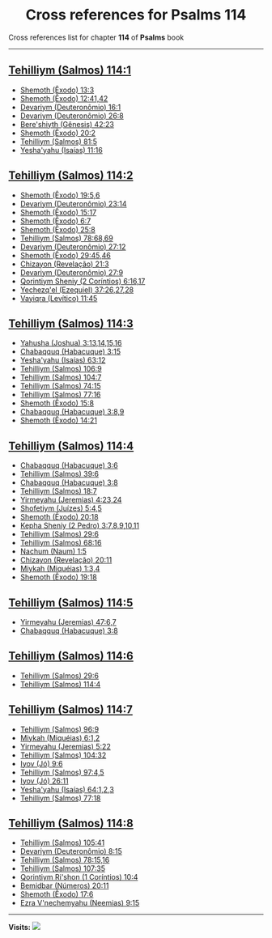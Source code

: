 <div align="center">

# Cross references for **Psalms 114**
</div>

Cross references list for chapter **114** of **Psalms** book

---

<h2 id="1"><a href="https://bible.ozzuu.com/pt_yah/Psa/114#1" target="_blank">Tehilliym (Salmos) 114:1</a></h2>

- [Shemoth (Êxodo) 13:3](https://bible.ozzuu.com/pt_yah/Exo/13#3)
- [Shemoth (Êxodo) 12:41,42](https://bible.ozzuu.com/pt_yah/Exo/12#41)
- [Devariym (Deuteronômio) 16:1](https://bible.ozzuu.com/pt_yah/Deu/16#1)
- [Devariym (Deuteronômio) 26:8](https://bible.ozzuu.com/pt_yah/Deu/26#8)
- [Bere'shiyth (Gênesis) 42:23](https://bible.ozzuu.com/pt_yah/Gen/42#23)
- [Shemoth (Êxodo) 20:2](https://bible.ozzuu.com/pt_yah/Exo/20#2)
- [Tehilliym (Salmos) 81:5](https://bible.ozzuu.com/pt_yah/Psa/81#5)
- [Yesha'yahu (Isaías) 11:16](https://bible.ozzuu.com/pt_yah/Isa/11#16)
<h2 id="2"><a href="https://bible.ozzuu.com/pt_yah/Psa/114#2" target="_blank">Tehilliym (Salmos) 114:2</a></h2>

- [Shemoth (Êxodo) 19:5,6](https://bible.ozzuu.com/pt_yah/Exo/19#5)
- [Devariym (Deuteronômio) 23:14](https://bible.ozzuu.com/pt_yah/Deu/23#14)
- [Shemoth (Êxodo) 15:17](https://bible.ozzuu.com/pt_yah/Exo/15#17)
- [Shemoth (Êxodo) 6:7](https://bible.ozzuu.com/pt_yah/Exo/6#7)
- [Shemoth (Êxodo) 25:8](https://bible.ozzuu.com/pt_yah/Exo/25#8)
- [Tehilliym (Salmos) 78:68,69](https://bible.ozzuu.com/pt_yah/Psa/78#68)
- [Devariym (Deuteronômio) 27:12](https://bible.ozzuu.com/pt_yah/Deu/27#12)
- [Shemoth (Êxodo) 29:45,46](https://bible.ozzuu.com/pt_yah/Exo/29#45)
- [Chizayon (Revelação) 21:3](https://bible.ozzuu.com/pt_yah/Rev/21#3)
- [Devariym (Deuteronômio) 27:9](https://bible.ozzuu.com/pt_yah/Deu/27#9)
- [Qorintiym Sheniy (2 Coríntios) 6:16,17](https://bible.ozzuu.com/pt_yah/2Co/6#16)
- [Yechezq'el (Ezequiel) 37:26,27,28](https://bible.ozzuu.com/pt_yah/Eze/37#26)
- [Vayiqra (Levítico) 11:45](https://bible.ozzuu.com/pt_yah/Lev/11#45)
<h2 id="3"><a href="https://bible.ozzuu.com/pt_yah/Psa/114#3" target="_blank">Tehilliym (Salmos) 114:3</a></h2>

- [Yahusha (Joshua) 3:13,14,15,16](https://bible.ozzuu.com/pt_yah/Jos/3#13)
- [Chabaqquq (Habacuque) 3:15](https://bible.ozzuu.com/pt_yah/Hc/3#15)
- [Yesha'yahu (Isaías) 63:12](https://bible.ozzuu.com/pt_yah/Isa/63#12)
- [Tehilliym (Salmos) 106:9](https://bible.ozzuu.com/pt_yah/Psa/106#9)
- [Tehilliym (Salmos) 104:7](https://bible.ozzuu.com/pt_yah/Psa/104#7)
- [Tehilliym (Salmos) 74:15](https://bible.ozzuu.com/pt_yah/Psa/74#15)
- [Tehilliym (Salmos) 77:16](https://bible.ozzuu.com/pt_yah/Psa/77#16)
- [Shemoth (Êxodo) 15:8](https://bible.ozzuu.com/pt_yah/Exo/15#8)
- [Chabaqquq (Habacuque) 3:8,9](https://bible.ozzuu.com/pt_yah/Hc/3#8)
- [Shemoth (Êxodo) 14:21](https://bible.ozzuu.com/pt_yah/Exo/14#21)
<h2 id="4"><a href="https://bible.ozzuu.com/pt_yah/Psa/114#4" target="_blank">Tehilliym (Salmos) 114:4</a></h2>

- [Chabaqquq (Habacuque) 3:6](https://bible.ozzuu.com/pt_yah/Hc/3#6)
- [Tehilliym (Salmos) 39:6](https://bible.ozzuu.com/pt_yah/Psa/39#6)
- [Chabaqquq (Habacuque) 3:8](https://bible.ozzuu.com/pt_yah/Hc/3#8)
- [Tehilliym (Salmos) 18:7](https://bible.ozzuu.com/pt_yah/Psa/18#7)
- [Yirmeyahu (Jeremias) 4:23,24](https://bible.ozzuu.com/pt_yah/Jer/4#23)
- [Shofetiym (Juízes) 5:4,5](https://bible.ozzuu.com/pt_yah/Jdg/5#4)
- [Shemoth (Êxodo) 20:18](https://bible.ozzuu.com/pt_yah/Exo/20#18)
- [Kepha Sheniy (2 Pedro) 3:7,8,9,10,11](https://bible.ozzuu.com/pt_yah/2Pe/3#7)
- [Tehilliym (Salmos) 29:6](https://bible.ozzuu.com/pt_yah/Psa/29#6)
- [Tehilliym (Salmos) 68:16](https://bible.ozzuu.com/pt_yah/Psa/68#16)
- [Nachum (Naum) 1:5](https://bible.ozzuu.com/pt_yah/Nah/1#5)
- [Chizayon (Revelação) 20:11](https://bible.ozzuu.com/pt_yah/Rev/20#11)
- [Miykah (Miquéias) 1:3,4](https://bible.ozzuu.com/pt_yah/Mic/1#3)
- [Shemoth (Êxodo) 19:18](https://bible.ozzuu.com/pt_yah/Exo/19#18)
<h2 id="5"><a href="https://bible.ozzuu.com/pt_yah/Psa/114#5" target="_blank">Tehilliym (Salmos) 114:5</a></h2>

- [Yirmeyahu (Jeremias) 47:6,7](https://bible.ozzuu.com/pt_yah/Jer/47#6)
- [Chabaqquq (Habacuque) 3:8](https://bible.ozzuu.com/pt_yah/Hc/3#8)
<h2 id="6"><a href="https://bible.ozzuu.com/pt_yah/Psa/114#6" target="_blank">Tehilliym (Salmos) 114:6</a></h2>

- [Tehilliym (Salmos) 29:6](https://bible.ozzuu.com/pt_yah/Psa/29#6)
- [Tehilliym (Salmos) 114:4](https://bible.ozzuu.com/pt_yah/Psa/114#4)
<h2 id="7"><a href="https://bible.ozzuu.com/pt_yah/Psa/114#7" target="_blank">Tehilliym (Salmos) 114:7</a></h2>

- [Tehilliym (Salmos) 96:9](https://bible.ozzuu.com/pt_yah/Psa/96#9)
- [Miykah (Miquéias) 6:1,2](https://bible.ozzuu.com/pt_yah/Mic/6#1)
- [Yirmeyahu (Jeremias) 5:22](https://bible.ozzuu.com/pt_yah/Jer/5#22)
- [Tehilliym (Salmos) 104:32](https://bible.ozzuu.com/pt_yah/Psa/104#32)
- [Iyov (Jó) 9:6](https://bible.ozzuu.com/pt_yah/Job/9#6)
- [Tehilliym (Salmos) 97:4,5](https://bible.ozzuu.com/pt_yah/Psa/97#4)
- [Iyov (Jó) 26:11](https://bible.ozzuu.com/pt_yah/Job/26#11)
- [Yesha'yahu (Isaías) 64:1,2,3](https://bible.ozzuu.com/pt_yah/Isa/64#1)
- [Tehilliym (Salmos) 77:18](https://bible.ozzuu.com/pt_yah/Psa/77#18)
<h2 id="8"><a href="https://bible.ozzuu.com/pt_yah/Psa/114#8" target="_blank">Tehilliym (Salmos) 114:8</a></h2>

- [Tehilliym (Salmos) 105:41](https://bible.ozzuu.com/pt_yah/Psa/105#41)
- [Devariym (Deuteronômio) 8:15](https://bible.ozzuu.com/pt_yah/Deu/8#15)
- [Tehilliym (Salmos) 78:15,16](https://bible.ozzuu.com/pt_yah/Psa/78#15)
- [Tehilliym (Salmos) 107:35](https://bible.ozzuu.com/pt_yah/Psa/107#35)
- [Qorintiym Ri'shon (1 Coríntios) 10:4](https://bible.ozzuu.com/pt_yah/1Co/10#4)
- [Bemidbar (Números) 20:11](https://bible.ozzuu.com/pt_yah/Num/20#11)
- [Shemoth (Êxodo) 17:6](https://bible.ozzuu.com/pt_yah/Exo/17#6)
- [Ezra V'nechemyahu (Neemias) 9:15](https://bible.ozzuu.com/pt_yah/Neh/9#15)


---

**Visits:**
![](https://profile-counter.glitch.me/visitCounter_crossrefs34/count.svg)
